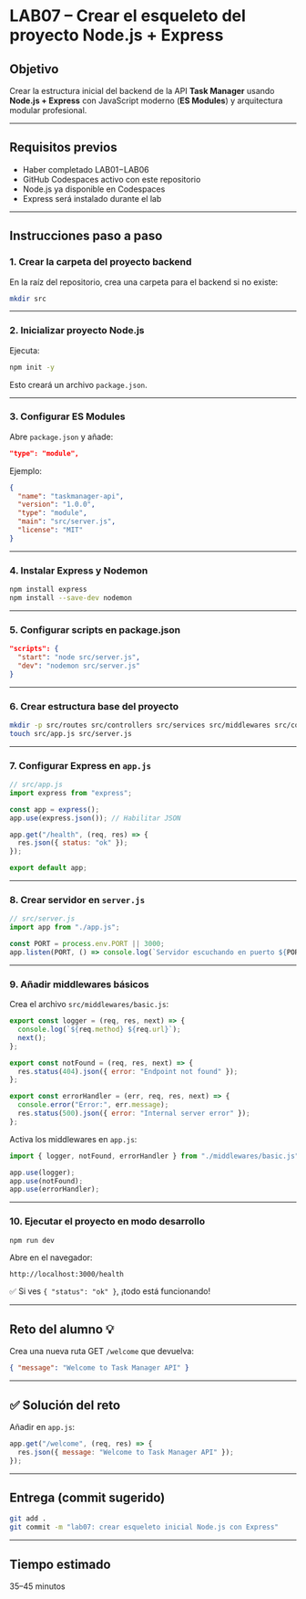 # LAB07 – Crear el esqueleto del proyecto Node.js + Express

## Objetivo

Crear la estructura inicial del backend de la API **Task Manager** usando **Node.js + Express** con JavaScript moderno (**ES Modules**) y arquitectura modular profesional.

---

## Requisitos previos

* Haber completado LAB01−LAB06
* GitHub Codespaces activo con este repositorio
* Node.js ya disponible en Codespaces
* Express será instalado durante el lab

---

## Instrucciones paso a paso

### 1. Crear la carpeta del proyecto backend

En la raíz del repositorio, crea una carpeta para el backend si no existe:

```bash
mkdir src
```

---

### 2. Inicializar proyecto Node.js

Ejecuta:

```bash
npm init -y
```

Esto creará un archivo `package.json`.

---

### 3. Configurar ES Modules

Abre `package.json` y añade:

```json
"type": "module",
```

Ejemplo:

```json
{
  "name": "taskmanager-api",
  "version": "1.0.0",
  "type": "module",
  "main": "src/server.js",
  "license": "MIT"
}
```

---

### 4. Instalar Express y Nodemon

```bash
npm install express
npm install --save-dev nodemon
```

---

### 5. Configurar scripts en package.json

```json
"scripts": {
  "start": "node src/server.js",
  "dev": "nodemon src/server.js"
}
```

---

### 6. Crear estructura base del proyecto

```bash
mkdir -p src/routes src/controllers src/services src/middlewares src/config src/utils
touch src/app.js src/server.js
```

---

### 7. Configurar Express en `app.js`

```js
// src/app.js
import express from "express";

const app = express();
app.use(express.json()); // Habilitar JSON

app.get("/health", (req, res) => {
  res.json({ status: "ok" });
});

export default app;
```

---

### 8. Crear servidor en `server.js`

```js
// src/server.js
import app from "./app.js";

const PORT = process.env.PORT || 3000;
app.listen(PORT, () => console.log(`Servidor escuchando en puerto ${PORT}`));
```

---

### 9. Añadir middlewares básicos

Crea el archivo `src/middlewares/basic.js`:

```js
export const logger = (req, res, next) => {
  console.log(`${req.method} ${req.url}`);
  next();
};

export const notFound = (req, res, next) => {
  res.status(404).json({ error: "Endpoint not found" });
};

export const errorHandler = (err, req, res, next) => {
  console.error("Error:", err.message);
  res.status(500).json({ error: "Internal server error" });
};
```

Activa los middlewares en `app.js`:

```js
import { logger, notFound, errorHandler } from "./middlewares/basic.js";

app.use(logger);
app.use(notFound);
app.use(errorHandler);
```

---

### 10. Ejecutar el proyecto en modo desarrollo

```bash
npm run dev
```

Abre en el navegador:

```
http://localhost:3000/health
```

✅ Si ves `{ "status": "ok" }`, ¡todo está funcionando!

---

## Reto del alumno 💡

Crea una nueva ruta GET `/welcome` que devuelva:

```json
{ "message": "Welcome to Task Manager API" }
```

---

## ✅ Solución del reto

Añadir en `app.js`:

```js
app.get("/welcome", (req, res) => {
  res.json({ message: "Welcome to Task Manager API" });
});
```

---

## Entrega (commit sugerido)

```bash
git add .
git commit -m "lab07: crear esqueleto inicial Node.js con Express"
```

---

## Tiempo estimado

35–45 minutos